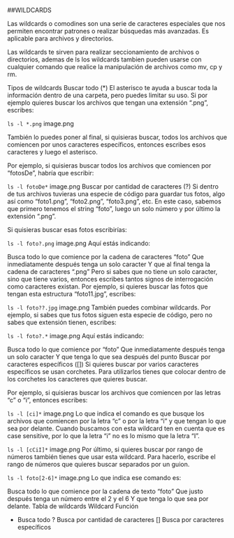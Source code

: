 ##WILDCARDS

Las wildcards o comodines son una serie de caracteres especiales que nos permiten encontrar patrones o realizar búsquedas más avanzadas. Es aplicable para archivos y directorios.

Las wildcards te sirven para realizar seccionamiento de archivos o directorios, ademas de ls los wildcards tambien pueden usarse con cualquier comando que realice la manipulación de archivos como mv, cp y rm.

Tipos de wildcards
Buscar todo (*)
El asterisco te ayuda a buscar toda la información dentro de una carpeta, pero puedes limitar su uso. Si por ejemplo quieres buscar los archivos que tengan una extensión “.png”, escribes:

`ls -l *.png`
image.png

También lo puedes poner al final, si quisieras buscar, todos los archivos que comiencen por unos caracteres específicos, entonces escribes esos caracteres y luego el asterisco.

Por ejemplo, si quisieras buscar todos los archivos que comiencen por “fotosDe”, habría que escribir:

`ls -l fotoDe*`
image.png
Buscar por cantidad de caracteres (?)
Si dentro de tus archivos tuvieras una especie de código para guardar tus fotos, algo así como “foto1.png”, “foto2.png”, “foto3.png”, etc. En este caso, sabemos que primero tenemos el string “foto”, luego un solo número y por último la extensión “.png”.

Si quisieras buscar esas fotos escribirías:

`ls -l foto?.png`
image.png
Aquí estás indicando:

Busca todo lo que comience por la cadena de caracteres “foto”
Que inmediatamente después tenga un solo caracter
Y que al final tenga la cadena de caracteres “.png”
Pero si sabes que no tiene un solo caracter, sino que tiene varios, entonces escribes tantos signos de interrogación como caracteres existan. Por ejemplo, si quieres buscar las fotos que tengan esta estructura “foto11.jpg”, escribes:

`ls -l foto??.jpg`
image.png
También puedes combinar wildcards. Por ejemplo, si sabes que tus fotos siguen esta especie de código, pero no sabes que extensión tienen, escribes:

`ls -l foto?.*`
image.png
Aquí estás indicando:

Busca todo lo que comience por “foto”
Que inmediatamente después tenga un solo caracter
Y que tenga lo que sea después del punto
Buscar por caracteres específicos ([])
Si quieres buscar por varios caracteres específicos se usan corchetes. Para utilizarlos tienes que colocar dentro de los corchetes los caracteres que quieres buscar.

Por ejemplo, si quisieras buscar los archivos que comiencen por las letras “c” o “i”, entonces escribes:

`ls -l [ci]*`
image.png
Lo que indica el comando es que busque los archivos que comiencen por la letra “c” o por la letra “i” y que tengan lo que sea por delante. Cuando buscamos con esta wildcard ten en cuenta que es case sensitive, por lo que la letra “i” no es lo mismo que la letra “I”.

`ls -l [cCiI]*`
image.png
Por último, si quieres buscar por rango de números también tienes que usar esta wildcard. Para hacerlo, escribe el rango de números que quieres buscar separados por un guion.

`ls -l foto[2-6]*`
image.png
Lo que indica ese comando es:

Busca todo lo que comience por la cadena de texto “foto”
Que justo después tenga un número entre el 2 y el 6
Y que tenga lo que sea por delante.
Tabla de wildcards
Wildcard	Función
*	Busca todo
?	Busca por cantidad de caracteres
[]	Busca por caracteres específicos